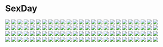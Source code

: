 # SexDay
![](https://konachan.com/image/061a5141dc1f55f97ad1eb7984082c13/Konachan.com%20-%2048778%20christmas%20minakami_aria%20minakami_haruka%20minakami_kaho%20minakami_karen%20minakami_mamoru%20minakami_marie%20minakami_rinrin%20minakami_sakuya%20sister_princess.jpg)
![](https://konachan.com/image/c76a0dc4b135c516bedeae299711cdbe/Konachan.com%20-%20159955%20blue_eyes%20blue_hair%20boots%20bow%20clouds%20hakurei_reimu%20japanese_clothes%20long_hair%20miko%20rain%20ribbons%20sky%20socks%20torii%20touhou%20water%20zounose.jpg)
![](https://konachan.com/jpeg/1692285a1bef2194c1958caee6427a11/Konachan.com%20-%20109517%20black_hair%20school_uniform%20tagme%20water%20white.jpg)
![](https://konachan.com/image/f3a80e918902defb51e2d2627acdcbf8/Konachan.com%20-%2010823%20club_maniax%20dragon%20jiji.jpg)
![](https://konachan.com/jpeg/6ef1b6e6e337078ac8c11b381b60bdf6/Konachan.com%20-%2030923%20game_cg%20lyrical_lyric%20marmalade%20mikeou.jpg)
![](https://konachan.com/image/b1227ec831e89215fb7513016f888f1a/Konachan.com%20-%20244689%202girls%20bow%20freyja_wion%20green_eyes%20green_hair%20macross%20macross_delta%20microphone%20orange_hair%20ranka_lee%20shirakawa_ayako%20short_hair%20twintails%20wristwear.jpg)
![](https://konachan.com/image/487a50d37d089c50c7ac85bbf15df8be/Konachan.com%20-%2032709%20dark%20tagme.jpg)
![](https://konachan.com/image/1b3e941f64900136297677e589d38d56/Konachan.com%20-%20191490%202girls%20aqua_eyes%20barefoot%20bed%20blonde_hair%20blush%20book%20breasts%20cleavage%20dress%20flowers%20long_hair%20n.g.%20original%20purple_eyes%20short_hair%20skirt.jpg)
![](https://konachan.com/image/178ea7f3159835902c06c28ee0e2040e/Konachan.com%20-%2028300%20alice_parade%20bra%20game_cg%20hitorimeno_alice%20itou_noiji%20panties%20pantyhose%20underwear%20unisonshift.jpg)
![](https://konachan.com/image/9f442ca7c982664cd8e3dc59864f3e5b/Konachan.com%20-%2019324%20mahou_shoujo_lyrical_nanoha%20mahou_shoujo_lyrical_nanoha_strikers%20takamachi_vivio.jpg)
![](https://konachan.com/image/3a7a546f31c6f8db8d67b3ce0fee652a/Konachan.com%20-%2044121%20all_male%20blonde_hair%20blue_eyes%20clouds%20hirobakar%20kagamine_len%20male%20moon%20orange%20rainbow%20scenic%20short_hair%20shorts%20sky%20sunset%20vocaloid%20water.jpg)
![](https://konachan.com/image/4a1bafa16963a1f757ce743e25fc6ba2/Konachan.com%20-%20115345%20black_hair%20jpeg_artifacts%20matsumoto_rise%20red_eyes%20school_uniform%20yuru_yuri.jpg)
![](https://konachan.com/image/c6e6386a47bfa145fd26e56d65f32da9/Konachan.com%20-%20276131%20breasts%20building%20fang%20hentai_kuwa%20long_hair%20nipples%20nude%20original%20ponytail%20pussy%20red_eyes%20uncensored%20vampire%20white_hair.jpg)
![](https://konachan.com/jpeg/723735d8a09e14381cff97773ce56c46/Konachan.com%20-%20168520%20aoba_asuka%20ass%20bow%20brown_eyes%20brown_hair%20fingering%20game_cg%20long_hair%20masturbation%20panties%20pantyhose%20saimin_enbu%20sayori%20skirt%20underwear%20wet.jpg)
![](https://konachan.com/image/18d33dfcf440adc41335bcffb597781c/Konachan.com%20-%2089399%20building%20city%20kagamine_len%20kagamine_rin%20male%20polychromatic%20vocaloid%20water.jpg)
![](https://konachan.com/image/555dd99bbe6e8452682c15681d9952dc/Konachan.com%20-%20136622%20elsee_de_ruth_ima%20haqua_du_lot_herminium%20jpeg_artifacts%20kami_nomi_zo_shiru_sekai%20long_hair%20tagme.jpg)
![](https://konachan.com/image/a7cfac48556ed5d89e7d2d65c9da1d16/Konachan.com%20-%20112905%202girls%20flowers%20inubashiri_momiji%20kawashiro_nitori%20touhou%20wolfgirl.jpg)
![](https://konachan.com/image/097d468427c4842de3591d97671b392c/Konachan.com%20-%20170348%20angel_beats%21%20breasts%20fingering%20kneehighs%20long_hair%20nipples%20panties%20purple_hair%20school_uniform%20tabuchisan%20tachibana_kanade%20underwear%20yellow_eyes.jpg)
![](https://konachan.com/jpeg/f0bd90082f20caaad8da1a290e2cef9c/Konachan.com%20-%20196634%20akisha%20blush%20chibi%20drink%20loli%20nude%20purple_eyes%20purple_hair%20short_hair%20sukuna_shinmyoumaru%20touhou.jpg)
![](https://konachan.com/image/0aa3076b181b9d899b615619e45dfc5e/Konachan.com%20-%2012177%20kos-mos%20xenosaga.jpg)
![](https://konachan.com/jpeg/bd7e286061139d9cdc584951e5e1a5e7/Konachan.com%20-%2030871%20kokubunji_koyori%20nurse_witch_komugi-chan%20poyoyon_rokku%20yellow.jpg)
![](https://konachan.com/image/4f612a3c2b9bc9b234b1f1935aea19de/Konachan.com%20-%2067279%20kobayashi_yuji.jpg)
![](https://konachan.com/image/4534a2c3ece46a98c29f061537c38df2/Konachan.com%20-%20304034%20anthropomorphism%20barefoot%20brown_eyes%20brown_hair%20drink%20fang%20food%20girls_frontline%20gr_greeze%20long_hair%20panties%20shorts%20underwear%20white.jpg)
![](https://konachan.com/image/067b24839ab037c30d0471d6bfb294a6/Konachan.com%20-%2067932%20johan_andersen%20tea_%28retroz%29%20yu-gi-oh%20yu-gi-oh_gx.jpg)
![](https://konachan.com/image/9f5dd1219ed5fa67707ca851ba8dbfc8/Konachan.com%20-%2086577%20realistic%20shaiya%20tagme.jpg)
![](https://konachan.com/image/5b7d23e9c47089965ad9dbab936ddecd/Konachan.com%20-%2092798%20animal_ears%20fang%20hat%20inubashiri_momiji%20inyu%20katana%20red_eyes%20sword%20tail%20touhou%20weapon%20white_hair%20wolfgirl%20zoom_layer.jpg)
![](https://konachan.com/jpeg/315543d7b4d72867017bf9b6bed8e1a2/Konachan.com%20-%20107410%20alma%20black_hair%20cube_%28artist%29%20game_cg%20japanese_clothes%20kakyouin_kotone%20kimi_to_boku_to_eden_no_ringo%20night.jpg)
![](https://konachan.com/jpeg/fbe50ff9dc1b614ccbc8592140a13790/Konachan.com%20-%20230532%20aqua_eyes%20armor%20bikini%20blush%20breast_hold%20breasts%20crossover%20dragon_quest%20fang%20gloves%20horns%20long_hair%20pdxen%20pink_hair%20swimsuit%20tail%20thighhighs.jpg)
![](https://konachan.com/image/6ef1da317dd1ed536ae20a1ffad9dcd8/Konachan.com%20-%20250921%20aqua_eyes%20blonde_hair%20blush%20bondage%20breasts%20censored%20game_cg%20hoshikawa_marina%20iwakata_daita%20jk_soukan%20male%20navel%20nipples%20nude%20ponytail%20pussy%20sex.jpg)
![](https://konachan.com/image/248baf18fa2d61255c6e55e61e650fc7/Konachan.com%20-%20307083%202girls%20au_ra%20barefoot%20blue_hair%20breasts%20brown_eyes%20cat_smile%20catgirl%20condom%20cum%20gloves%20horns%20jiffic%20miqo%27te%20nipples%20sideboob%20tail%20thighhighs.jpg)
![](https://konachan.com/image/8410ea276628b6e6ddc360f55f79e508/Konachan.com%20-%2068646%20blonde_hair%20gratin%20long_hair%20nipples%20nude%20tagme%20twintails.jpg)
![](https://konachan.com/image/9560dbeef279c50956bafc806bd39247/Konachan.com%20-%20200619%2024_%2824phage%29%20brown_hair%20flowers%20gray_hair%20long_hair%20male%20original%20petals%20school_uniform%20short_hair.jpg)
![](https://konachan.com/image/6ceb837cd1680fa604814cc31547e67f/Konachan.com%20-%2050228%20andou_mahoro%20andou_minawa%20mahoromatic%20maid.jpg)
![](https://konachan.com/image/de75bf10b13e61e30b6663c0c6b107db/Konachan.com%20-%20169024%20blonde_hair%20butterfly%20cherry_blossoms%20fan%20flowers%20hat%20jyuui%20long_hair%20pink_hair%20saigyouji_yuyuko%20short_hair%20touhou%20yakumo_yukari.jpg)
![](https://konachan.com/jpeg/8a6e0becd406cc8436f03668ea10c386/Konachan.com%20-%2034702%20lucky_star%20takara_miyuki.jpg)
![](https://konachan.com/image/18906affc330738432f06931e490d73a/Konachan.com%20-%20256317%20blue_eyes%20building%20city%20hoodie%20long_hair%20original%20patipat_asavasena%20rain%20scenic%20umbrella%20water%20white_hair.jpg)
![](https://konachan.com/image/174e62fe1ddbbffb14373f5bb9b4881d/Konachan.com%20-%2084875%20animal_ears%20armor%20bunny_ears%20bunnygirl%20cape%20gun%20long_hair%20purple_hair%20red_eyes%20reisen_udongein_inaba%20skirt%20touhou%20weapon%20yo-chaosangel.jpg)
![](https://konachan.com/jpeg/59b325dfc29875a4595db33cdd080818/Konachan.com%20-%20286556%20azurill%20barefoot%20forest%20mizuki_%28pokemon%29%20mk_%28mikka%29%20pokemon%20scenic%20short_hair%20shorts%20tree%20water%20wooper.jpg)
![](https://konachan.com/image/0994cf415c37f1e95c0e0a804312efe8/Konachan.com%20-%20195597%20black_hair%20blue_eyes%20brown_hair%20edogawakid%20gokou_ruri%20katou_megumi%20long_hair%20panties%20school_uniform%20short_hair%20underwear%20undressing.jpg)
![](https://konachan.com/jpeg/43d7ed20072ec8f73e5cfc1ff101d939/Konachan.com%20-%206711%20black_hair%20food%20shakugan_no_shana%20shana.jpg)
![](https://konachan.com/jpeg/1255ef9df2e5a609d2375b2157fea526/Konachan.com%20-%20224467%20blush%20brown_eyes%20brown_hair%20flowers%20japanese_clothes%20mika_pikazo%20original%20short_hair%20yukata.jpg)
![](https://konachan.com/jpeg/e035e695dbef06e0b47b7e755eda3a72/Konachan.com%20-%2084770%20close%20ikamusume%20loli%20shinryaku%21_ikamusume%20transparent%20vector.jpg)
![](https://konachan.com/image/8211ecd67d2c3f9403d550b90ec7e172/Konachan.com%20-%20126600%20fujiwara_no_mokou%20hong_%28white_spider%29%20mystia_lorelei%20scarf%20touhou%20wings%20winter.jpg)
![](https://konachan.com/image/6523ac36877f67be08cd9a992626147e/Konachan.com%20-%2077553%20black_hair%20black_rock_shooter%20blue_eyes%20boots%20chain%20kuroi_mato%20scar%20shorts%20twintails.jpg)
![](https://konachan.com/image/3e36f390492f88d61df650fcc9e8f4bb/Konachan.com%20-%2066006%20amatsu_touko%20beach%20bikini%20blush%20breasts%20cleavage%20hinata_mutsuki%20marginal_skip%20moonstone%20swimsuit%20underboob.jpg)
![](https://konachan.com/jpeg/d6efe391aee762bd7d954e1c0a3b32eb/Konachan.com%20-%20223488%20black_hair%20blue_eyes%20game_cg%20moonstone%20sakura_no_mori_dreamers%20thighhighs%20tounosawa_arisa%20twintails%20yamakaze_ran.jpg)
![](https://konachan.com/image/891eaf23b5a2b0d626f7fda8bc4125a9/Konachan.com%20-%2038888%20censored%20gouen_no_soleil%20rokushiki_ouka%20skyfish.jpg)
![](https://konachan.com/image/7b84c83c29f05936102dacf1e33ad54e/Konachan.com%20-%20247647%20animal%20anthropomorphism%20azur_lane%20beach%20bikini_top%20bird%20clouds%20garter%20hc%20long_hair%20nopan%20red_eyes%20sky%20twintails%20umbrella%20water%20white_hair.jpg)
![](https://konachan.com/image/8af63adebae268d317d63965aa16e863/Konachan.com%20-%20116316%20blue_hair%20calendar%20dress%20glasses%20nurse%20original%20pantyhose%20sayori%20short_hair%20signed.jpg)
![](https://konachan.com/image/08d35ec0ca6057d07a9fc18bdf0a193f/Konachan.com%20-%2059631%202girls%20original%20osamu_%28jagabata%29.jpg)
![](https://konachan.com/image/0ff1039bc72594c7c2c8c229833c11f6/Konachan.com%20-%209988%20ef.jpg)
![](https://konachan.com/jpeg/acc0cac6c8fdae27c55081209c017885/Konachan.com%20-%20287799%20blush%20bow%20bra%20breasts%20cleavage%20close%20cropped%20gradient%20long_hair%20mitsuba_choco%20necklace%20original%20red_eyes%20underwear%20waifu2x%20white_hair.jpg)
![](https://konachan.com/jpeg/72ee7dccacf448a45d0b93b13f2e3e08/Konachan.com%20-%20300717%20hatsune_miku%20polychromatic%20vocaloid%20yyb.jpg)
![](https://konachan.com/image/f2d6bccf062b44cd1a39a105510abcd7/Konachan.com%20-%2058778%20hatsune_miku%20hayashi_sakura%20vocaloid.jpg)
![](https://konachan.com/image/c7f5410fcb64c3077a1f415a98592b98/Konachan.com%20-%2073170%20all_male%20armor%20boots%20brown_eyes%20brown_hair%20clamp%20feathers%20headband%20katana%20male%20short_hair%20sword%20syaoran%20tsubasa_reservoir_chronicle%20watermark%20weapon.jpg)
![](https://konachan.com/image/0f463324042739a2532cc317ff60ee59/Konachan.com%20-%2012296%20amakase_miharu%20da_capo%20shirakawa_kotori%20swimsuit.jpg)
![](https://konachan.com/image/52389f7a157c507407d392992b179f74/Konachan.com%20-%20204610%20blonde_hair%20computer%20drink%20figure%20garter%20gloves%20kylin%20long_hair%20photo%20rensouhou-chan%20skirt%20thighhighs%20twintails%20white_hair%20world_of_tanks.jpg)
![](https://konachan.com/jpeg/46e55a1d1c618d31bf9da6214e490e71/Konachan.com%20-%20194215%20bloomers%20blush%20couch%20green_eyes%20green_hair%20ke-ta%20komeiji_koishi%20navel%20scan%20short_hair%20touhou.jpg)
![](https://konachan.com/image/9ca5748587d2c354964187a0815decac/Konachan.com%20-%2038174%20kirisame_marisa%20nopan%20touhou%20witch.jpg)
![](https://konachan.com/image/7697a3cad144b314e263b83181452ad5/Konachan.com%20-%2075481%20akiyama_mio%20black_hair%20blonde_hair%20guitar%20hirasawa_yui%20instrument%20k-on%21%20kotobuki_tsumugi%20long_hair%20nakano_azusa%20short_hair%20tainaka_ritsu.jpg)
![](https://konachan.com/jpeg/f38a47b8bc0d7f6a87b16e57ad097050/Konachan.com%20-%20114737%20bed%20blush%20breasts%20censored%20game_cg%20hazumi_rio%20katahira_haruna%20love_kiss%20nipples%20pussy%20red_hair%20school_uniform%20thighhighs.jpg)
![](https://konachan.com/image/4dd4ab1c0cb96b008b0a2b3c55640a37/Konachan.com%20-%20270776%20animal_ears%20brown_hair%20building%20garter_belt%20gloves%20gun%20jpeg_artifacts%20long_hair%20navel%20original%20red_eyes%20skirt%20thighhighs%20tie%20weapon.jpg)
![](https://konachan.com/image/8a17ef71745cdb3bf46d27957169087e/Konachan.com%20-%20101416%20bubbles%20kotegawa_yui%20lala_satalin_deviluke%20nude%20sairenji_haruna%20tagme%20to_love_ru.jpg)
![](https://konachan.com/jpeg/de026585d448d7df63af2b4b8e63383c/Konachan.com%20-%20210117%20bed%20blonde_hair%20blue_eyes%20breasts%20censored%20chain%20game_cg%20nopan%20norumu_rosurisubagu%20skirt%20touhikou_game%20yasuyuki.jpg)
![](https://konachan.com/jpeg/a9b6105a427d7a8549356f8dd587964f/Konachan.com%20-%20208643%20armor%20mecha%20original%20ros%20weapon.jpg)
![](https://konachan.com/image/faf0682646b76d6ba56152aef9179368/Konachan.com%20-%2081400%20black_hair%20blue_eyes%20bow%20braids%20cirno%20dress%20fairy%20gray_eyes%20gray_hair%20group%20headdress%20long_hair%20maid%20male%20miko%20touhou%20vampire%20witch%20wolfgirl.jpg)
![](https://konachan.com/image/40eb1323e1d9d727334e3803039fb043/Konachan.com%20-%20250149%20animal%20armor%20black_hair%20long_hair%20original%20purple_eyes%20sword%20thighhighs%20wanke%20weapon%20wolf.jpg)
![](https://konachan.com/image/4bed64ee11ac8cb05a2b9083489c252e/Konachan.com%20-%20112958%20jpeg_artifacts%20mushihimesama.jpg)
![](https://konachan.com/image/979f93075c11c49a7cc3c2ae0e24e938/Konachan.com%20-%20157862%20boots%20levi_ackerman%20male%20mikasa_ackerman%20rogue_titan%20sanzhuangwangcat%20scarf%20shingeki_no_kyojin%20sword%20weapon.jpg)
![](https://konachan.com/jpeg/13a7c2606315aaddefa18c66d898668a/Konachan.com%20-%20238445%20ass%20bath%20bathtub%20bicolored_eyes%20blush%20breasts%20brown_hair%20drink%20idolmaster%20leaves%20nude%20sake%20tagme_%28artist%29%20takagaki_kaede%20water.jpg)
![](https://konachan.com/jpeg/b6db6f407e21e262fc17e1b1b6562c9d/Konachan.com%20-%20249565%203.14%20anthropomorphism%20bicolored_eyes%20bikini%20breasts%20brown_hair%20catgirl%20cleavage%20girls_frontline%20long_hair%20mk_23_%28girls_frontline%29%20swimsuit%20tail%20white.jpg)
![](https://konachan.com/jpeg/011221c6fff355b7b6a35df7f37fdc84/Konachan.com%20-%20265066%20aechmea_%28monmusu%29%20blonde_hair%20breasts%20erect_nipples%20flowers%20game_cg%20long_hair%20monmusu%20navel%20neko_works%20purple_eyes%20pussy%20sayori%20uncensored.jpg)
![](https://konachan.com/image/123f27eb088ac9598906608f067b1407/Konachan.com%20-%2070698%20amamiya_minato%20blonde_hair%20blue_eyes%20blush%20flowers%20hatsune_miku%20kagamine_rin%20megurine_luka%20pink_hair%20twintails%20vocaloid%20wink%20zettai_ryouiki.jpg)
![](https://konachan.com/image/e622120c63e72f75aed77a64064546ff/Konachan.com%20-%20215672%20foo_midori%20persephone_%28p%26d%29%20puzzle_%26_dragons%20watermark.jpg)
![](https://konachan.com/image/1ed845143d60d72c4d039ff4e72b150a/Konachan.com%20-%2064933%20all_male%20bleach%20kurosaki_ichigo%20male.jpg)
![](https://konachan.com/image/db455e90d500ef516b19e8d013717068/Konachan.com%20-%2024781%20kingdom_hearts%20planet%20sora.jpg)
![](https://konachan.com/image/c7c7d5736a5a9b73ec21a304cb052725/Konachan.com%20-%20132947%20original%20panties%20striped_panties%20thighhighs%20tsukineko%20underwear.jpg)
![](https://konachan.com/image/bfdd0a5f50e959e5ac713a96e31bbdef/Konachan.com%20-%20119493%20cabbit%20game_cg%20gray_hair%20makina_%28midori_no_umi%29%20midori_no_umi%20saeki_hokuto%20short_hair%20skirt%20water%20yellow_eyes.jpg)
![](https://konachan.com/image/3317d6d2fc735a43ec5345e575b5f0ea/Konachan.com%20-%20224329%20ass%20bed%20brown_hair%20feihong%20long_hair%20original%20pajamas%20panties%20signed%20sleeping%20teddy_bear%20underwear.jpg)
![](https://konachan.com/jpeg/017a5bcece319366c7c71ce1142fa3de/Konachan.com%20-%20194130%20black_hair%20blush%20breasts%20censored%20game_cg%20gym_uniform%20long_hair%20navel%20nipples%20nude%20penis%20pussy%20sex%20shirt_lift%20spread_legs%20tsukinoura_ai%20tsukuru%20wet.jpg)
![](https://konachan.com/image/23a106e9447f46eff26ced1dbd6c3c65/Konachan.com%20-%20197398%202girls%20bikini%20blush%20breasts%20cleavage%20hanasaki_nonoka%20hanasaki_work_spring%20hontani_kanae%20long_hair%20saga_planets%20shiranui_inori%20swimsuit%20wink.jpg)
![](https://konachan.com/jpeg/16eed578f430dc6254d67d6cfdc284d6/Konachan.com%20-%20110481%20blonde_hair%20breasts%20brown_eyes%20cleavage%20fault%20game_cg%20glasses%20hayama_rika%20taka_tony.jpg)
![](https://konachan.com/jpeg/c7c1b7d0f26d3b89225c72432e39f40c/Konachan.com%20-%20304036%20bed%20breasts%20cleavage%20fate_%28series%29%20gray_hair%20leotard%20long_hair%20panties%20ribbons%20thighhighs%20tsuki_no_i-min%20underwear%20waifu2x%20wet%20yellow_eyes.jpg)
![](https://konachan.com/image/b8e67abd939244c91379fe58c5822c1f/Konachan.com%20-%20161757%20mikasa_ackerman%20shingeki_no_kyojin%20tpip_%28aixuan%29.jpg)
![](https://konachan.com/jpeg/3c133a45411c171aecab854bfa4196fb/Konachan.com%20-%20294679%20breasts%20dorothea_arnault%20fire_emblem%20j%40ck%20long_hair%20navel%20nipples%20topless%20white_hair.jpg)
![](https://konachan.com/image/c1ea13211b664798399919c3f6a16ebf/Konachan.com%20-%20257371%20kagamine_len%20kagamine_rin%20lengchan_%28fu626878068%29%20loli%20male%20vocaloid.jpg)
![](https://konachan.com/image/cff90493926e49482031ce8705f823c4/Konachan.com%20-%20195710%202girls%20black_hair%20brown_hair%20gloves%20headdress%20long_hair%20mutsu_%28kancolle%29%20red_eyes%20short_hair%20skirt%20thighhighs%20weapon%20yellow_eyes%20yykuaixian.jpg)
![](https://konachan.com/image/c05bed0fd358d4b5bd99fe30bf110a46/Konachan.com%20-%20300591%20blush%20censored%20demon%20kuzu_%28miduhana%29%20long_hair%20navel%20nude%20original%20pointed_ears%20purple_hair%20pussy%20red_eyes%20spread_legs%20tail%20white%20wings.jpg)
![](https://konachan.com/jpeg/8884b11e264299d63b96fe9174971e55/Konachan.com%20-%20294887%20barefoot%20demon%20drink%20fang%20fate_grand_order%20fate_%28series%29%20horns%20japanese_clothes%20moon%20night%20reuri_%28tjux4555%29%20sake%20short_hair%20shuten_douji_%28fate%29.jpg)
![](https://konachan.com/image/7db2f62d4394cc6377c799e3528530a7/Konachan.com%20-%20158681%20all_male%20levi_ackerman%20male%20shingeki_no_kyojin%20teruteru_bouya.jpg)
![](https://konachan.com/image/e345cc4a9449bc6b54d503f864086c7f/Konachan.com%20-%2040263%20nanao_naru.jpg)
![](https://konachan.com/image/d0fb0ad205606d40bf381288e7935931/Konachan.com%20-%2036611%20behoimi%20pani_poni_dash.jpg)
![](https://konachan.com/image/082627d4b51a2cb3d46eff5d0c0e81a5/Konachan.com%20-%2050124%20aozaki_touko%20kara_no_kyoukai%20knife%20moon%20night%20ryougi_shiki.jpg)
![](https://konachan.com/image/8d196623be6ea97946d9e679a7970dc8/Konachan.com%20-%20137723%20animal_ears%20black_hair%20catgirl%20long_hair%20original%20shiawase_iro%20yellow_eyes.jpg)
![](https://konachan.com/image/0bc82d047299fae4db52c4b127c5f667/Konachan.com%20-%2035844%20kokubunji_koyori%20nakahara_komugi%20nurse_witch_komugi-chan%20poyoyon_rokku.jpg)
![](https://konachan.com/image/50926a661f7b828681bc0a1c1f087f0b/Konachan.com%20-%2073420%20landscape%20oban_star_racers%20pink%20scenic.jpg)
![](https://konachan.com/image/6c383c428c0bc6c84d7bf8399250e17d/Konachan.com%20-%20197799%20blush%20breasts%20headband%20kasumigaoka_utaha%20kurosawa%20long_hair%20nipples%20open_shirt%20panties%20panty_pull%20pantyhose%20red_eyes%20underwear%20wet.jpg)
![](https://konachan.com/jpeg/6e6794376593e12be464010086f2d7bc/Konachan.com%20-%20105841%20bed%20breasts%20dengeki_hime%20gray_hair%20nipples%20open_shirt%20panties%20pointed_ears%20suzukaze_no_melt%20suzu_%28suzukaze_no_melt%29%20tenmaso%20underwear%20whirlpool.jpg)
![](https://konachan.com/jpeg/4f8854db454e8fd1fc74725739104cf8/Konachan.com%20-%20185001%20ass%20blush%20brown_hair%20ensemble_%28company%29%20game_cg%20golden_marriage%20hayakawa_harui%20ichijouji_touko%20long_hair%20pink_eyes.jpg)
![](https://konachan.com/image/b83611f6b2b67bd11b5f98cf622457a2/Konachan.com%20-%20184246%20aqua_hair%20blue_eyes%20hatsune_miku%20headphones%20jya%20redial_%28vocaloid%29%20twintails%20vocaloid.jpg)
